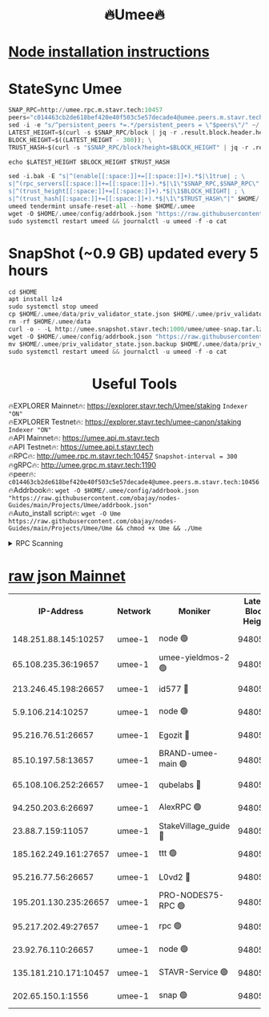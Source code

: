 <h1 align="center"> 🔥Umee🔥</h1>


[Node installation instructions](https://github.com/obajay/nodes-Guides/tree/main/Projects/Umee)
=
# StateSync Umee
```python
SNAP_RPC=http://umee.rpc.m.stavr.tech:10457
peers="c014463cb2de618bef420e40f503c5e57decade4@umee.peers.m.stavr.tech:10456"
sed -i -e "s/^persistent_peers *=.*/persistent_peers = \"$peers\"/" ~/.umee/config/config.toml
LATEST_HEIGHT=$(curl -s $SNAP_RPC/block | jq -r .result.block.header.height); \
BLOCK_HEIGHT=$((LATEST_HEIGHT - 300)); \
TRUST_HASH=$(curl -s "$SNAP_RPC/block?height=$BLOCK_HEIGHT" | jq -r .result.block_id.hash)

echo $LATEST_HEIGHT $BLOCK_HEIGHT $TRUST_HASH

sed -i.bak -E "s|^(enable[[:space:]]+=[[:space:]]+).*$|\1true| ; \
s|^(rpc_servers[[:space:]]+=[[:space:]]+).*$|\1\"$SNAP_RPC,$SNAP_RPC\"| ; \
s|^(trust_height[[:space:]]+=[[:space:]]+).*$|\1$BLOCK_HEIGHT| ; \
s|^(trust_hash[[:space:]]+=[[:space:]]+).*$|\1\"$TRUST_HASH\"|" $HOME/.umee/config/config.toml
umeed tendermint unsafe-reset-all --home $HOME/.umee
wget -O $HOME/.umee/config/addrbook.json "https://raw.githubusercontent.com/obajay/nodes-Guides/main/Projects/Umee/addrbook.json"
sudo systemctl restart umeed && journalctl -u umeed -f -o cat
```
# SnapShot (~0.9 GB) updated every 5 hours
```python
cd $HOME
apt install lz4
sudo systemctl stop umeed
cp $HOME/.umee/data/priv_validator_state.json $HOME/.umee/priv_validator_state.json.backup
rm -rf $HOME/.umee/data
curl -o - -L http://umee.snapshot.stavr.tech:1000/umee/umee-snap.tar.lz4 | lz4 -c -d - | tar -x -C $HOME/.umee --strip-components 2
wget -O $HOME/.umee/config/addrbook.json "https://raw.githubusercontent.com/obajay/nodes-Guides/main/Projects/Umee/addrbook.json"
mv $HOME/.umee/priv_validator_state.json.backup $HOME/.umee/data/priv_validator_state.json
sudo systemctl restart umeed && journalctl -u umeed -f -o cat
```
 <h1 align="center"> Useful Tools</h1>

🔥EXPLORER Mainnet🔥:      https://explorer.stavr.tech/Umee/staking             `Indexer "ON"` \
🔥EXPLORER Testnet🔥:        https://explorer.stavr.tech/umee-canon/staking      `Indexer "ON"` \
🔥API Mainnet🔥:                   https://umee.api.m.stavr.tech \
🔥API Testnet🔥:                     https://umee.api.t.stavr.tech \
🔥RPC🔥:                                   http://umee.rpc.m.stavr.tech:10457                     `Snapshot-interval = 300` \
🔥gRPC🔥:                              http://umee.grpc.m.stavr.tech:1190 \
🔥peer🔥:                     `c014463cb2de618bef420e40f503c5e57decade4@umee.peers.m.stavr.tech:10456` \
🔥Addrbook🔥:    ```wget -O $HOME/.umee/config/addrbook.json "https://raw.githubusercontent.com/obajay/nodes-Guides/main/Projects/Umee/addrbook.json"``` \
🔥Auto_install script🔥: ```wget -O Ume https://raw.githubusercontent.com/obajay/nodes-Guides/main/Projects/Umee/Ume && chmod +x Ume && ./Ume```

<details>
<summary>RPC Scanning</summary>

<h2 align="center"> We scan nodes in real time every 4 hours. And we provide the final result of RPC endpoints.
We cannot influence the operation of these nodes in any way. </h2>


```python
If Voting Power is higher than 0 --> then the Node is a validator of the network and may be subject to attack and be a potential threat to the chain.
```
```python
We marked such validators with a red symbol
```

</details>

[raw json Mainnet](https://rpc-check.umeem.stavr.tech/umeem/rpc-umeem-result.json)
=



<table><tr><th>IP-Address</th><th>Network</th><th>Moniker</th><th>Latest Block Height</th><th>Earliest Block Height</th><th>Catching Up</th><th>Voting Power</th><th>Scan Time</th></tr><tr><td>148.251.88.145:10257</td><td>umee-1</td><td>node 🟢</td><td>9480521</td><td>5050395</td><td>False</td><td>0</td><td>2023-12-01T03:43:45.517846040UTC</td></tr><tr><td>65.108.235.36:19657</td><td>umee-1</td><td>umee-yieldmos-2 🟢</td><td>9480514</td><td>6986686</td><td>False</td><td>0</td><td>2023-12-01T03:43:06.226154873UTC</td></tr><tr><td>213.246.45.198:26657</td><td>umee-1</td><td>id577 🔴</td><td>9480522</td><td>7100001</td><td>False</td><td>35121263</td><td>2023-12-01T03:43:51.977773941UTC</td></tr><tr><td>5.9.106.214:10257</td><td>umee-1</td><td>node 🟢</td><td>9480534</td><td>7942001</td><td>False</td><td>0</td><td>2023-12-01T03:45:03.191431946UTC</td></tr><tr><td>95.216.76.51:26657</td><td>umee-1</td><td>Egozit 🔴</td><td>9480539</td><td>8262001</td><td>False</td><td>38019594</td><td>2023-12-01T03:45:32.207562550UTC</td></tr><tr><td>85.10.197.58:13657</td><td>umee-1</td><td>BRAND-umee-main 🟢</td><td>9480525</td><td>8427832</td><td>False</td><td>0</td><td>2023-12-01T03:44:07.110789328UTC</td></tr><tr><td>65.108.106.252:26657</td><td>umee-1</td><td>qubelabs 🔴</td><td>9480525</td><td>8825432</td><td>False</td><td>37127017</td><td>2023-12-01T03:44:11.529677877UTC</td></tr><tr><td>94.250.203.6:26697</td><td>umee-1</td><td>AlexRPC 🟢</td><td>9480524</td><td>8910001</td><td>False</td><td>0</td><td>2023-12-01T03:44:04.735276388UTC</td></tr><tr><td>23.88.7.159:11057</td><td>umee-1</td><td>StakeVillage_guide 🔴</td><td>9480532</td><td>9137726</td><td>False</td><td>1170963</td><td>2023-12-01T03:44:51.546312449UTC</td></tr><tr><td>185.162.249.161:27657</td><td>umee-1</td><td>ttt 🟢</td><td>9480531</td><td>9321953</td><td>False</td><td>0</td><td>2023-12-01T03:44:45.104197669UTC</td></tr><tr><td>95.216.77.56:26657</td><td>umee-1</td><td>L0vd2 🔴</td><td>9480542</td><td>9380542</td><td>False</td><td>37801763</td><td>2023-12-01T03:45:51.588943251UTC</td></tr><tr><td>195.201.130.235:26657</td><td>umee-1</td><td>PRO-NODES75-RPC 🟢</td><td>9480533</td><td>9380997</td><td>False</td><td>0</td><td>2023-12-01T03:44:55.936890731UTC</td></tr><tr><td>95.217.202.49:27657</td><td>umee-1</td><td>rpc 🟢</td><td>9480531</td><td>9440090</td><td>False</td><td>0</td><td>2023-12-01T03:44:44.801151347UTC</td></tr><tr><td>23.92.76.110:26657</td><td>umee-1</td><td>node 🟢</td><td>9480546</td><td>9468001</td><td>False</td><td>0</td><td>2023-12-01T03:46:15.124788308UTC</td></tr><tr><td>135.181.210.171:10457</td><td>umee-1</td><td>STAVR-Service 🟢</td><td>9480541</td><td>9477001</td><td>False</td><td>0</td><td>2023-12-01T03:45:40.987405239UTC</td></tr><tr><td>202.65.150.1:1556</td><td>umee-1</td><td>snap 🟢</td><td>9480533</td><td>9478217</td><td>False</td><td>0</td><td>2023-12-01T03:44:56.798096648UTC</td></tr></table>